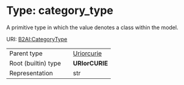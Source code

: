 
# Type: category_type

A primitive type in which the value denotes a class within the model.

URI: [B2AI:CategoryType](https://w3id.org/bridge2ai/standards-schema/CategoryType)

|  |  |  |
| --- | --- | --- |
| Parent type | | [Uriorcurie](types/Uriorcurie.md) |
| Root (builtin) type | | **URIorCURIE** |
| Representation | | str |
